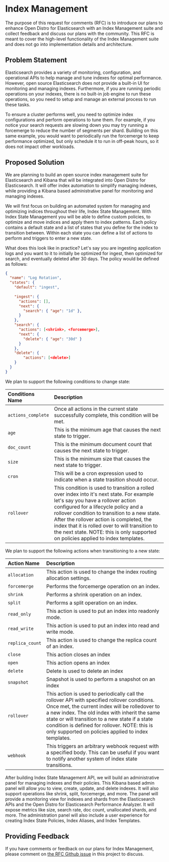 # Index Management

The purpose of this request for comments (RFC) is to introduce our plans to enhance Open Distro for Elasticsearch with an Index Management suite and collect feedback and discuss our plans with the community. This RFC is meant to cover the high-level functionality of the Index Management suite and does not go into implementation details and architecture.

## Problem Statement

Elasticsearch provides a variety of monitoring, configuration, and operational APIs to help manage and tune indexes for optimal performance. However, open source Elasticsearch does not provide a built-in UI for monitoring and managing indexes. Furthermore, if you are running periodic operations on your indexes, there is no built-in job engine to run these operations, so you need to setup and manage an external process to run these tasks.

To ensure a cluster performs well, you need to optimize index configurations and perform operations to tune them. For example, if you notice your search requests are slowing down you may try running a forcemerge to reduce the number of segments per shard. Building on this same example, you would want to periodically run the forcemerge to keep performance optimized, but only schedule it to run in off-peak hours, so it does not impact other workloads.

## Proposed Solution

We are planning to build an open source index management suite for Elasticsearch and Kibana that will be integrated into Open Distro for Elasticsearch. It will offer index automation to simplify managing indexes, while providing a Kibana based administrative panel for monitoring and managing indexes. 

We will first focus on building an automated system for managing and optimizing indices throughout their life, Index State Management. With Index State Management you will be able to define custom policies, to optimize and move indices and apply them to index patterns. Each policy contains a default state and a list of states that you define for the index to transition between. Within each state you can define a list of actions to perform and triggers to enter a new state. 

What does this look like in practice? Let's say you are ingesting application logs and you want to it to initially be optimized for ingest, then optimized for search, and eventually deleted after 30 days. The policy would be defined as follows:

``` JSON
{
  "name": "Log Rotation",
  "states": {
    "default": "ingest",
      
    "ingest": {
      "actions": [],
      "next": {
        "search": { "age": "1d" },
      }
    },
    "search": {
      "actions": [<shrink>, <forcemerge>],
      "next": {
        "delete": { "age": "30d" }
      }
    },
    "delete": {
        "actions": [<delete>]
    }
  }
}
```

We plan to support the following conditions to change state:

|**Conditions Name**|**Description**|
|:------------------|:--------------|
|`actions_complete`| Once all actions in the current state successfully complete, this condition will be met.|
|`age`|This is the minimum age that causes the next state to trigger.|
|`doc_count`| This is the minimum document count that causes the next state to trigger.|
|`size`| This is the minimum size that causes the next state to trigger.|
|`cron`| This will be a cron expression used to indicate when a state trasition should occur.|
|`rollover`| This condition is used to transition a rolled over index into it's next state. For example let's say you have a rollover action configured for a lifecycle policy and a rollover condition to transition to a new state. After the rollover action is completed, the index that it is rolled over to will transition to the next state. NOTE: this is only supported on policies applied to index templates.|

We plan to support the following actions when transitioning to a new state:

|**Action Name**|**Description**|
|:--------------|:--------------|
|`allocation`|This action is used to change the index routing allocation settings.|
|`forcemerge`|Performs the forcemerge operation on an index.|
|`shrink`|Performs a shrink operation on an index.|
|`split`|Performs a split operation on an index.|
|`read_only`|This action is used to put an index into readonly mode.|
|`read_write`|This action is used to put an index into read and write mode.|
|`replica_count`|This action is used to change the replica count of an index.|
|`close`|This action closes an index|
|`open`|This action opens an index|
|`delete`|Delete is used to delete an index|
|`snapshot`|Snapshot is used to perform a snapshot on an index|
|`rollover`|This action is used to periodically call the rollover API with specified rollover conditions. Once met, the current index will be rolledover to a new index. The old index with inherit the same state or will transition to a new state if a state condition is defined for rollover. NOTE: this is only supported on policies applied to index templates.|
|`webhook`|This triggers an arbitrary webhook request with a specified body. This can be useful if you want to notify another system of index state transitions.|

After building Index State Management API, we will build an administrative panel for managing indexes and their policies. This Kibana based admin panel will allow you to view, create, update, and delete indexes. It will also support operations like shrink, split, forcemerge, and more. The panel will provide a monitoring view for indexes and shards from the Elasticsearch APIs and the Open Distro for Elasticsearch Performance Analyzer. It will expose metrics like size, search rate, doc count, unallocated shards, and more. The administration panel will also include a user experience for creating Index State Policies, Index Aliases, and Index Templates.

## Providing Feedback

If you have comments or feedback on our plans for Index Management, please comment on [the RFC Github issue]() in this project to discuss.
